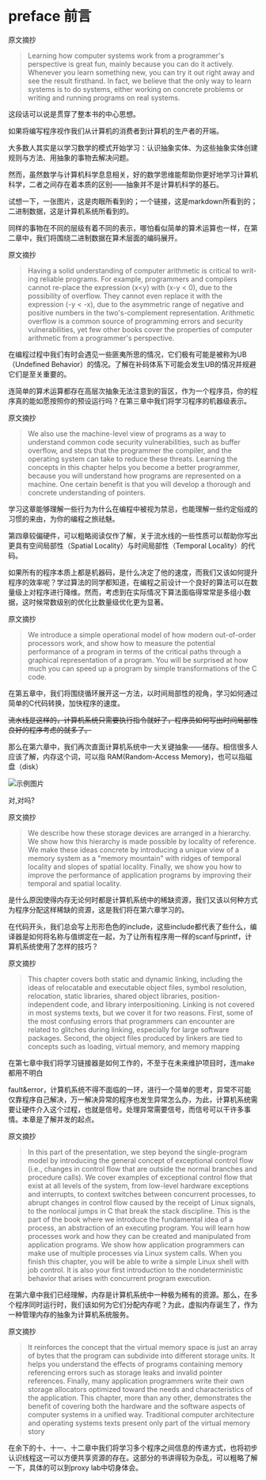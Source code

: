 # preface 前言

原文摘抄

> Learning how computer systems work from a programmer's perspective is great fun, mainly because you can do it actively. Whenever you learn something new, you can try it out right away and see the result firsthand. In fact, we believe that the only way to learn systems is to do systems, either working on concrete problems or writing and running programs on real systems.

这段话可以说是贯穿了整本书的中心思想。

如果将编写程序视作我们从计算机的消费者到计算机的生产者的开端。

大多数人其实是以学习数学的模式开始学习：认识抽象实体、为这些抽象实体创建规则与方法、用抽象的事物去解决问题。

然而，虽然数学与计算机科学息息相关，好的数学思维能帮助你更好地学习计算机科学，二者之间存在着本质的区别——抽象并不是计算机科学的基石。

试想一下，一张图片，这是肉眼所看到的；一个链接，这是markdown所看到的；二进制数据，这是计算机系统所看到的。

同样的事物在不同的层级有着不同的表示，哪怕看似简单的算术运算也一样，在第二章中，我们将围绕二进制数据在算术层面的编码展开。

原文摘抄

> Having a solid understanding of computer arithmetic is critical to writ-ing reliable programs. For example, programmers and compilers cannot re-place the expression (x<y) with (x-y < 0), due to the possibility of overflow. They cannot even replace it with the expression (-y < -x), due to the asymmetric range of negative and positive numbers in the two's-complement representation. Arithmetic overflow is a common source of programming errors and security vulnerabilities, yet few other books cover the properties of computer arithmetic from a programmer's perspective.

在编程过程中我们有时会遇见一些匪夷所思的情况，它们极有可能是被称为UB（Undefined Behavior）的情况。了解在补码体系下可能会发生UB的情况并规避它们是至关重要的。

连简单的算术运算都存在高层次抽象无法注意到的盲区，作为一个程序员，你的程序真的能如愿按照你的预设运行吗？在第三章中我们将学习程序的机器级表示。

原文摘抄

> We also use the machine-level view of programs as a way to understand common code security vulnerabilities, such as buffer overflow, and steps that the programmer the compiler, and the operating system can take to reduce these threats. Learning the concepts in this chapter helps you become a better programmer, because you will understand how programs are represented on a machine. One certain benefit is that you will develop a thorough and concrete understanding of pointers.

学习这章能够理解一些行为为什么在编程中被视为禁忌，也能理解一些约定俗成的习惯的来由，为你的编程之旅祛魅。

第四章较偏硬件，可以粗略阅读仅作了解，关于流水线的一些性质可以帮助你写出更具有空间局部性（Spatial Locality）与时间局部性（Temporal Locality）的代码。

如果所有的程序本质上都是机器码，是什么决定了他的速度，而我们又该如何提升程序的效率呢？学过算法的同学都知道，在编程之前设计一个良好的算法可以在数量级上对程序进行降维。然而，考虑到在实际情况下算法面临得常常是多组小数据，这时候常数级别的优化比数量级优化更为显著。

原文摘抄

> We introduce a simple operational model of how modern out-of-order processors work, and show how to measure the potential performance of a program in terms of the critical paths through a graphical representation of a program. You will be surprised at how much you can speed up a program by simple transformations of the C code.

在第五章中，我们将围绕循环展开这一方法，以时间局部性的视角，学习如何通过简单的C代码转换，加快程序的速度。

~~流水线是这样的，计算机系统只需要执行指令就好了，程序员如何写出时间局部性良好的程序考虑的就多了。~~

那么在第六章中，我们再次直面计算机系统中一大关键抽象——储存。相信很多人应该了解，内存这个词，可以指 RAM(Random-Access Memory)，也可以指磁盘（disk）

![示例图片](../static/static0/image.png)

对,对吗?

原文摘抄

> We describe how these storage devices are arranged in a hierarchy. We show how this hierarchy is made possible by locality of reference. We make these ideas concrete by introducing a unique view of a memory system as a "memory mountain" with ridges of temporal locality and slopes of spatial locality. Finally, we show you how to improve the performance of application programs by improving their temporal and spatial locality.

是什么原因使得内存无论何时都是计算机系统中的稀缺资源，我们又该以何种方式为程序分配这样稀缺的资源，这是我们将在第六章学习的。

在代码开头，我们总会写上形形色色的include，这些include都代表了些什么，编译器是如何将名称与值绑定在一起，为了让所有程序用一样的scanf与printf，计算机系统使用了怎样的技巧？

原文摘抄

> This chapter covers both static and dynamic linking, including the ideas of relocatable and executable object files, symbol resolution, relocation, static libraries, shared object libraries, position-independent code, and library interpositioning. Linking is not covered in most systems texts, but we cover it for two reasons. First, some of the most confusing errors that programmers can encounter are related to glitches during linking, especially for large software packages. Second, the object files produced by linkers are tied to concepts such as loading, virtual memory, and memory mapping

在第七章中我们将学习链接器是如何工作的，不至于在未来维护项目时，连make都用不明白

fault&error，计算机系统不得不面临的一环，进行一个简单的思考，异常不可能仅靠程序自己解决，万一解决异常的程序也发生异常怎么办，为此，计算机系统需要让硬件介入这个过程，也就是信号。处理异常需要信号，而信号可以干许多事情。本章是了解并发的起点。

原文摘抄

> In this part of the presentation, we step beyond the single-program model by introducing the general concept of exceptional control flow (i.e., changes in control flow that are outside the normal branches and procedure calls). We cover examples of exceptional control flow that exist at all levels of the system, from low-level hardware exceptions and interrupts, to context switches between concurrent processes, to abrupt changes in control flow caused by the receipt of Linux signals, to the nonlocal jumps in C that break the stack discipline. This is the part of the book where we introduce the fundamental idea of a process, an abstraction of an executing program. You will learn how processes work and how they can be created and manipulated from application programs. We show how application programmers can make use of multiple processes via Linux system calls. When you finish this chapter, you will be able to write a simple Linux shell with job control. It is also your first introduction to the nondeterministic behavior that arises with concurrent program execution.

在第六章中我们已经理解，内存是计算机系统中一种极为稀有的资源。那么，在多个程序同时运行时，我们该如何为它们分配内存呢？为此，虚拟内存诞生了，作为一种管理内存的抽象为计算机系统服务。

原文摘抄

> It reinforces the concept that the virtual memory space is just an array of bytes that the program can subdivide into different storage units. It helps you understand the effects of programs containing memory referencing errors such as storage leaks and invalid pointer references. Finally, many application programmers write their own storage allocators optimized toward the needs and characteristics of the application. This chapter, more than any other, demonstrates the benefit of covering both the hardware and the software aspects of computer systems in a unified way. Traditional computer architecture and operating systems texts present only part of the virtual memory story

在余下的十、十一、十二章中我们将学习多个程序之间信息的传递方式，也将初步认识线程这一可以方便共享资源的存在。这部分的书讲得较为杂乱，可以粗略了解一下，具体的可以到proxy lab中切身体会。
